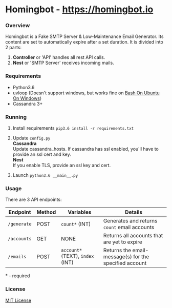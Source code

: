 # Homingbot - https://homingbot.io

### Overview
Homingbot is a Fake SMTP Server &amp; Low-Maintenance Email Generator. Its content are set to automatically expire after a set duration. It is divided into 2 parts:
1. __Controller__ or 'API' handles all rest API calls.
2. __Nest__ or 'SMTP Server' receives incoming mails.

### Requirements
* Python3.6
* uvloop (Doesn't support windows, but works fine on [Bash On Ubuntu On Windows](https://msdn.microsoft.com/en-us/commandline/wsl/about))
* Cassandra 3+

### Running
1. Install requirements
`pip3.6 install -r requirements.txt`

2. Update `config.py`   
__Cassandra__   
Update cassandra_hosts. If cassandra has ssl enabled, you'll have to provide an ssl cert and key.   
__Nest__   
If you enable TLS, provide an ssl key and cert.

3. Launch
`python3.6 __main__.py`


### Usage
There are 3 API endpoints:

| Endpoint  | Method |  Variables |  Details |
| ------------- | ------------- | ------------- |  ------------- | 
| `/generate`  | POST  |  `count*` (INT)  |  Generates and returns `count` email accounts  |
| `/accounts`  | GET  |  NONE  |  Returns all accounts that are yet to expire  |
| `/emails`  | POST  | `account*` (TEXT), `index` (INT)  |  Returns the email-message(s) for the specified account  |

 \* - required
 
 ### License
 [MIT License](https://github.com/homingbot/homingbot/blob/master/LICENSE)
